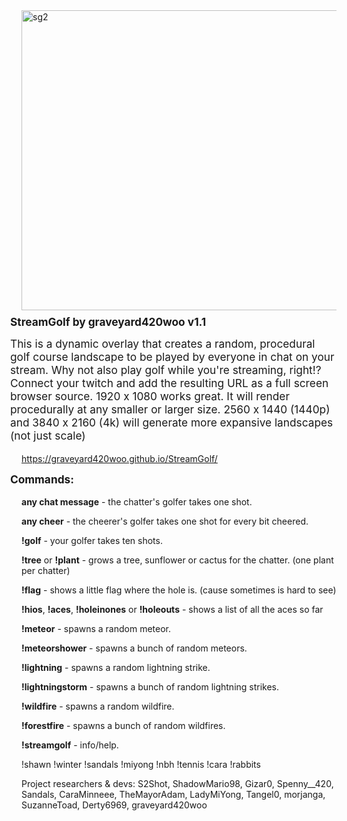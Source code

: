 <img width="739" height="480" alt="sg2" src="https://github.com/user-attachments/assets/2294a49e-b785-49cf-bdcf-d3499c26ae82" />

<h2 style="margin-left: -18px; margin-top: 8px; font-size: 1.08rem;">StreamGolf by graveyard420woo v1.1</h2>

<p style="margin-left: -18px; margin-top: 8px; font-size: 1.08rem;">This is a dynamic overlay that creates a random, procedural golf course landscape to be played by everyone in chat on your stream. 
Why not also play golf while you're streaming, right!? 
Connect your twitch and add the resulting URL as a full screen browser source. 1920 x 1080 works great.
It will render procedurally at any smaller or larger size.
2560 x 1440 (1440p) and 3840 x 2160 (4k) will generate more expansive landscapes (not just scale)</p>

https://graveyard420woo.github.io/StreamGolf/

<h3 style="margin-left: -18px; margin-top: 8px; font-size: 1.08rem;">Commands:</h3>

  <strong>any chat message</strong> - the chatter's golfer takes one shot.

  <strong>any cheer</strong> - the cheerer's golfer takes one shot for every bit cheered.

  <strong>!golf</strong> - your golfer takes ten shots.

  <strong>!tree</strong> or <strong>!plant</strong> - grows a tree, sunflower or cactus for the chatter. (one plant per chatter)

  <strong>!flag</strong> - shows a little flag where the hole is. (cause sometimes is hard to see)

  <strong>!hios</strong>, <strong>!aces</strong>, <strong>!holeinones</strong> or <strong>!holeouts</strong> - shows a list of all the aces so far

  <strong>!meteor</strong> - spawns a random meteor.

  <strong>!meteorshower</strong> - spawns a bunch of random meteors.

  <strong>!lightning</strong> - spawns a random lightning strike.

  <strong>!lightningstorm</strong> - spawns a bunch of random lightning strikes.

  <strong>!wildfire</strong> - spawns a random wildfire.

  <strong>!forestfire</strong> - spawns a bunch of random wildfires.

  <strong>!streamgolf</strong> - info/help.

  !shawn
  !winter
  !sandals
  !miyong
  !nbh
  !tennis
  !cara
  !rabbits

Project researchers & devs: S2Shot, ShadowMario98, Gizar0, Spenny__420, Sandals, CaraMinneee, TheMayorAdam, LadyMiYong, Tangel0, morjanga, SuzanneToad, Derty6969, graveyard420woo


